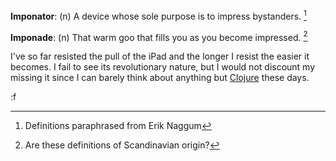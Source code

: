 **Imponator**: (n) A device whose sole purpose is to impress bystanders. [^naggum]  

**Imponade**: (n) That warm goo that fills you as you become impressed.  [^scan]

I've so far resisted the pull of the iPad and the longer I resist the easier it becomes.  I fail to see its revolutionary nature, but I would not discount my missing it since I can barely think about anything but [Clojure](http://clojure.org) these days.

:f

[^naggum]: Definitions paraphrased from Erik Naggum

[^scan]: Are these definitions of Scandinavian origin?  
